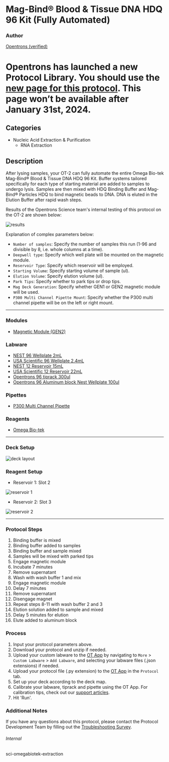 # Mag-Bind® Blood & Tissue DNA HDQ 96 Kit (Fully Automated)

### Author
[Opentrons (verified)](https://opentrons.com/)

# Opentrons has launched a new Protocol Library. You should use the [new page for this protocol](https://library.opentrons.com/p/sci-omegabiotek-extraction-fa). This page won’t be available after January 31st, 2024.

## Categories
* Nucleic Acid Extraction & Purification
	* RNA Extraction

## Description
After lysing samples, your OT-2 can fully automate the entire Omega Bio-tek Mag-Bind® Blood & Tissue DNA HDQ 96 Kit. Buffer systems tailored specifically for each type of starting material are added to samples to undergo lysis. Samples are then mixed with HDQ Binding Buffer and Mag-Bind® Particles HDQ to bind magnetic beads to DNA. DNA is eluted in the Elution Buffer after rapid wash steps.

Results of the Opentrons Science team's internal testing of this protocol on the OT-2 are shown below:  

![results](https://opentrons-protocol-library-website.s3.amazonaws.com/custom-README-images/sci-omegabiotek-extraction/Screen+Shot+2021-06-29+at+2.44.45+PM.png)

Explanation of complex parameters below:
* `Number of samples`: Specify the number of samples this run (1-96 and divisible by 8, i.e. whole columns at a time).
* `Deepwell type`: Specify which well plate will be mounted on the magnetic module.
* `Reservoir Type`: Specify which reservoir will be employed.
* `Starting Volume`: Specify starting volume of sample (ul).
* `Elution Volume`: Specify elution volume (ul).
* `Park Tips`: Specify whether to park tips or drop tips.
* `Mag Deck Generation`: Specify whether GEN1 or GEN2 magnetic module will be used.
* `P300 Multi Channel Pipette Mount`: Specify whether the P300 multi channel pipette will be on the left or right mount.


---

### Modules
* [Magnetic Module (GEN2)](https://shop.opentrons.com/collections/hardware-modules/products/magdeck)


### Labware
* [NEST 96 Wellplate 2mL](https://shop.opentrons.com/collections/lab-plates/products/nest-0-2-ml-96-well-deep-well-plate-v-bottom)
* [USA Scientific 96 Wellplate 2.4mL](https://labware.opentrons.com/?category=wellPlate)
* [NEST 12 Reservoir 15mL](https://shop.opentrons.com/collections/reservoirs/products/nest-12-well-reservoir-15-ml)
* [USA Scientific 12 Reservoir 22mL](https://labware.opentrons.com/?category=reservoir)
* [Opentrons 96 tiprack 300ul](https://shop.opentrons.com/collections/opentrons-tips/products/opentrons-300ul-tips)
* [Opentrons 96 Aluminum block Nest Wellplate 100ul](https://labware.opentrons.com/opentrons_96_aluminumblock_nest_wellplate_100ul?category=aluminumBlock)

### Pipettes
* [P300 Multi Channel Pipette](https://shop.opentrons.com/collections/ot-2-robot/products/8-channel-electronic-pipette)

### Reagents
* [Omega Bio-tek](https://www.omegabiotek.com/product/mag-bind-hdq-blood-dna-96-kit/?cn-reloaded=1)

---

### Deck Setup

![deck layout](https://opentrons-protocol-library-website.s3.amazonaws.com/custom-README-images/sci-omegabiotek-extraction/Screen+Shot+2021-06-29+at+5.29.44+PM.png)

### Reagent Setup

* Reservoir 1: Slot 2

![reservoir 1](https://opentrons-protocol-library-website.s3.amazonaws.com/custom-README-images/sci-omegabiotek-extraction/Screen+Shot+2021-06-29+at+2.36.37+PM.png)

* Reservoir 2: Slot 3

![reservoir 2](https://opentrons-protocol-library-website.s3.amazonaws.com/custom-README-images/sci-omegabiotek-extraction/Screen+Shot+2021-06-29+at+2.36.45+PM.png)

---

### Protocol Steps
1. Binding buffer is mixed
2. Binding buffer added to samples
3. Binding buffer and sample mixed
4. Samples will be mixed with parked tips
5. Engage magnetic module
6. Incubate 7 minutes
7. Remove supernatant
8. Wash with wash buffer 1 and mix
9. Engage magnetic module
10. Delay 7 minutes
11. Remove supernatant
12. Disengage magnet
13. Repeat steps 8-11 with wash buffer 2 and 3
14. Elution solution added to sample and mixed
15. Delay 5 minutes for elution
16. Elute added to aluminum block

### Process
1. Input your protocol parameters above.
2. Download your protocol and unzip if needed.
3. Upload your custom labware to the [OT App](https://opentrons.com/ot-app) by navigating to `More` > `Custom Labware` > `Add Labware`, and selecting your labware files (.json extensions) if needed.
4. Upload your protocol file (.py extension) to the [OT App](https://opentrons.com/ot-app) in the `Protocol` tab.
5. Set up your deck according to the deck map.
6. Calibrate your labware, tiprack and pipette using the OT App. For calibration tips, check out our [support articles](https://support.opentrons.com/en/collections/1559720-guide-for-getting-started-with-the-ot-2).
7. Hit 'Run'.

### Additional Notes
If you have any questions about this protocol, please contact the Protocol Development Team by filling out the [Troubleshooting Survey](https://protocol-troubleshooting.paperform.co/).

###### Internal
sci-omegabiotek-extraction
